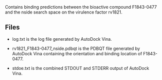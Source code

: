 Contains binding predictions between the bioactive compound F1843-0477 and the nside search space on the virulence factor rv1821.

## Files

- log.txt is the log file generated by AutoDock Vina.

- rv1821_F1843-0477_nside.pdbqt is the PDBQT file generated by AutoDock Vina containing the orientation and binding location of F1843-0477.

- stdoe.txt is the combined STDOUT and STDERR output of AutoDock Vina.

